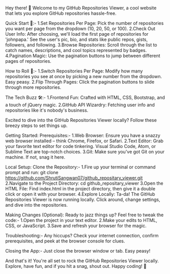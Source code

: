 Hey there! 👋 Welcome to my GitHub Repositories Viewer, a cool website that lets you explore GitHub repositories hassle-free.

Quick Start 🚀:-
1.Set Repositories Per Page: Pick the number of repositories you want per page from the dropdown (10, 20, 50, or 100).
2.Check Out User Info: After choosing, we'll load the first page of repositories for 'johnpapa.' See the user's pic, bio, and stats like public repos, gists, followers, and following.
3.Browse Repositories: Scroll through the list to catch names, descriptions, and cool topics represented by badges.
4.Pagination Magic: Use the pagination buttons to jump between different pages of repositories.

How to Roll 🔄:-
1.Switch Repositories Per Page: Modify how many repositories you see at once by picking a new number from the dropdown. Easy peasy.
2.Flip Through Pages: Click the pagination buttons to slide through more repositories.

The Tech Buzz 🛠️:-
1.Frontend Fun: Crafted with HTML, CSS, Bootstrap, and a touch of jQuery magic.
2.GitHub API Wizardry: Fetching user info and repositories like it's nobody's business.


Excited to dive into the GitHub Repositories Viewer locally? Follow these breezy steps to set things up.

Getting Started:
Prerequisites:-
1.Web Browser: Ensure you have a snazzy web browser installed – think Chrome, Firefox, or Safari.
2.Text Editor: Grab your favorite text editor for code tinkering. Visual Studio Code, Atom, or Sublime Text are top-notch choices.
3.Git: Make sure you've got Git on your machine. If not, snag it here.

Local Setup:
Clone the Repository:-
1.Fire up your terminal or command prompt and run: git clone https://github.com/ShrutiSangwan07/github_repositary_viewer.git
2.Navigate to the Project Directory: cd github_repositary_viewer
3.Open the HTML File: Find index.html in the project directory, then give it a double click or open it with your browser.
4.Explore Locally: Ta-da! The GitHub Repositories Viewer is now running locally. Click around, change settings, and dive into the repositories.

Making Changes (Optional):
Ready to jazz things up? Feel free to tweak the code:-
1.Open the project in your text editor.
2.Make your edits to HTML, CSS, or JavaScript.
3.Save and refresh your browser for the magic.

Troubleshooting:-
Any hiccups? Check your internet connection, confirm prerequisites, and peek at the browser console for clues.

Closing the App:-
Just close the browser window or tab. Easy peasy!

And that's it! You're all set to rock the GitHub Repositories Viewer locally. Explore, have fun, and if you hit a snag, shout out. Happy coding! 🚀
